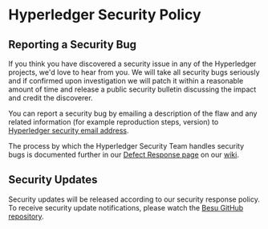# Hyperledger Security Policy

## Reporting a Security Bug

If you think you have discovered a security issue in any of the Hyperledger projects, we'd love to
hear from you. We will take all security bugs seriously and if confirmed upon investigation we will
patch it within a reasonable amount of time and release a public security bulletin discussing the
impact and credit the discoverer.

You can report a security bug by emailing a description of the flaw and
any related information (for example reproduction steps, version) to
[Hyperledger security email address](mailto:security@hyperledger.org).

The process by which the Hyperledger Security Team handles security bugs is documented further in
our [Defect Response page](https://wiki.hyperledger.org/display/SEC/Defect+Response) on our
[wiki](https://wiki.hyperledger.org).

## Security Updates

Security updates will be released according to our security response policy. To receive security
update notifications, please watch the [Besu GitHub repository](https://github.com/hyperledger/besu/).
